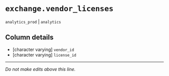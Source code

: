 # `exchange.vendor_licenses`
`analytics_prod` | `analytics`

## Column details
* [character varying] `vendor_id`
* [character varying] `license_id`

-------------------------------------------------------------------------------
*Do not make edits above this line.*

